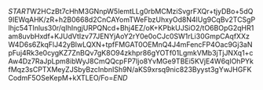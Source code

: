 $START$W2HCzBt7cHhM3GNnpW5lemtLLg0rbMCMziSvgrFXQr+tjyDBo+5dQ9IEWqAHK/zR+h2B0668d2CnCAYomTWeFbzUhxyOd8N4lUg9CqBv2TCSgPlhjc54TInlus30r/qIhIngjURPQNcd+Bhj4EZ/oK+KPbkUJSiO2/tO6BOpG2qHR1am8uvbHxdf+KJUdVtIzv77JENYjAoY2rY0e0oCJc0SW1rLi30GmpCAqfXXzW4D6s6ZkqFlJ42yBIwLQXN+tpfFMGAT0OEMnQ4J4mFencFP4Oac9Gj3aNpFuj4Rk3e0cygKZ7ZnBQv7gK8O94zkhpr86gYOTf01LgmkVMb3jTjJNXq1+cAw4Dz7RaJpLpm8ibWyJ8CmQQcpFP7Ijo8YvMGe9TBEi5KVjE4W6qIOhPYkfMqz3sCPTXMeyZJSbyBzcInbnISh9N/aKS9xrsq9nic823Byyst3gYwJHGFKCodmF5OSeKepM+kXTLEO/Fo=$END$